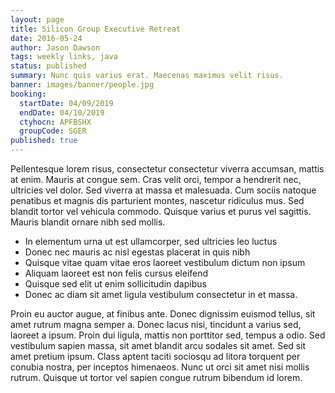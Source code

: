 ```yaml
---
layout: page
title: Silicon Group Executive Retreat
date: 2016-05-24
author: Jason Dawson
tags: weekly links, java
status: published
summary: Nunc quis varius erat. Maecenas maximus velit risus.
banner: images/banner/people.jpg
booking:
  startDate: 04/09/2019
  endDate: 04/10/2019
  ctyhocn: APFBSHX
  groupCode: SGER
published: true
---
```

Pellentesque lorem risus, consectetur consectetur viverra accumsan, mattis at enim. Mauris at congue sem. Cras velit orci, tempor a hendrerit nec, ultricies vel dolor. Sed viverra at massa et malesuada. Cum sociis natoque penatibus et magnis dis parturient montes, nascetur ridiculus mus. Sed blandit tortor vel vehicula commodo. Quisque varius et purus vel sagittis. Mauris blandit ornare nibh sed mollis.

* In elementum urna ut est ullamcorper, sed ultricies leo luctus
* Donec nec mauris ac nisl egestas placerat in quis nibh
* Quisque vitae quam vitae eros laoreet vestibulum dictum non ipsum
* Aliquam laoreet est non felis cursus eleifend
* Quisque sed elit ut enim sollicitudin dapibus
* Donec ac diam sit amet ligula vestibulum consectetur in et massa.

Proin eu auctor augue, at finibus ante. Donec dignissim euismod tellus, sit amet rutrum magna semper a. Donec lacus nisi, tincidunt a varius sed, laoreet a ipsum. Proin dui ligula, mattis non porttitor sed, tempus a odio. Sed vestibulum sapien massa, sit amet blandit arcu sodales sit amet. Sed sit amet pretium ipsum. Class aptent taciti sociosqu ad litora torquent per conubia nostra, per inceptos himenaeos. Nunc ut orci sit amet nisi mollis rutrum. Quisque ut tortor vel sapien congue rutrum bibendum id lorem.
